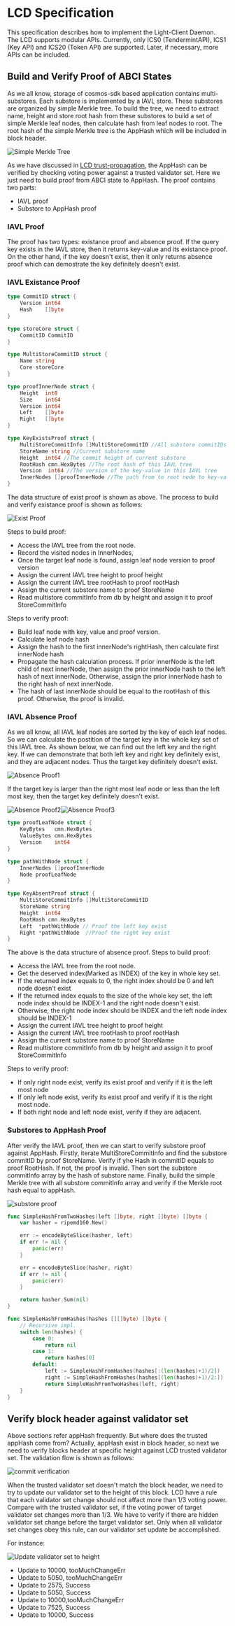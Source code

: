 # LCD Specification

This specification describes how to implement the Light-Client Daemon. The LCD supports modular APIs. Currently, only
ICS0 (TendermintAPI), ICS1 (Key API) and ICS20 (Token API) are supported. Later, if necessary, more
APIs can be included.

## Build and Verify Proof of ABCI States

As we all know,  storage of cosmos-sdk based application contains multi-substores. Each substore is
implemented by a IAVL store. These substores are organized by simple Merkle tree. To build the tree,
we need to extract name, height and store root hash from these substores to build a set of simple
Merkle leaf nodes, then calculate hash from leaf nodes to root. The root hash of the simple Merkle
tree is the AppHash which will be included in block header.

![Simple Merkle Tree](./pics/simpleMerkleTree.png)

As we have discussed in [LCD trust-propagation](https://github.com/irisnet/cosmos-sdk/tree/bianjie/lcd_spec/docs/spec/lcd#trust-propagation),
the AppHash can be verified by checking voting power against a trusted validator set. Here we just
need to build proof from ABCI state to AppHash. The proof contains two parts:

* IAVL proof
* Substore to AppHash proof

### IAVL Proof

The proof has two types: existance proof and absence proof. If the query key exists in the IAVL
store, then it returns key-value and its existance proof. On the other hand, if the key doesn't
exist, then it only returns absence proof which can demostrate the key definitely doesn't exist.

### IAVL Existance Proof

```go
type CommitID struct {
    Version int64
    Hash    []byte
}

type storeCore struct {
    CommitID CommitID
}

type MultiStoreCommitID struct {
    Name string
    Core storeCore
}

type proofInnerNode struct {
    Height  int8
    Size    int64
    Version int64
    Left    []byte
    Right   []byte
}

type KeyExistsProof struct {
    MultiStoreCommitInfo []MultiStoreCommitID //All substore commitIDs
    StoreName string //Current substore name
    Height  int64 //The commit height of current substore
    RootHash cmn.HexBytes //The root hash of this IAVL tree
    Version  int64 //The version of the key-value in this IAVL tree
    InnerNodes []proofInnerNode //The path from to root node to key-value leaf node
}
```

The data structure of exist proof is shown as above. The process to build and verify existance proof
is shown as follows:

![Exist Proof](./pics/existProof.png)

Steps to build proof:

* Access the IAVL tree from the root node.
* Record the visited nodes in InnerNodes,
* Once the target leaf node is found, assign leaf node version to proof version
* Assign the current IAVL tree height to proof height
* Assign the current IAVL tree rootHash to proof rootHash
* Assign the current substore name to proof StoreName
* Read multistore commitInfo from db by height and assign it to proof StoreCommitInfo

Steps to verify proof:

* Build leaf node with key, value and proof version.
* Calculate leaf node hash
* Assign the hash to the first innerNode's rightHash, then calculate first innerNode hash
* Propagate the hash calculation process. If prior innerNode is the left child of next innerNode, then assign the prior innerNode hash to the left hash of next innerNode. Otherwise, assign the prior innerNode hash to the right hash of next innerNode.
* The hash of last innerNode should be equal to the rootHash of this proof. Otherwise, the proof is invalid.

### IAVL Absence Proof

As we all know, all IAVL leaf nodes are sorted by the key of each leaf nodes. So we can calculate
the postition of the target key in the whole key set of this IAVL tree. As shown below, we can find
out the left key and the right key. If we can demonstrate that both left key and right key
definitely exist, and they are adjacent nodes. Thus the target key definitely doesn't exist.

![Absence Proof1](./pics/absence1.png)

If the target key is larger than the right most leaf node or less than the left most key, then the
target key definitely doesn't exist.

![Absence Proof2](./pics/absence2.png)![Absence Proof3](./pics/absence3.png)

```go
type proofLeafNode struct {
    KeyBytes   cmn.HexBytes
    ValueBytes cmn.HexBytes
    Version    int64
}

type pathWithNode struct {
    InnerNodes []proofInnerNode
    Node proofLeafNode
}

type KeyAbsentProof struct {
    MultiStoreCommitInfo []MultiStoreCommitID
    StoreName string
    Height  int64
    RootHash cmn.HexBytes
    Left  *pathWithNode // Proof the left key exist
    Right *pathWithNode  //Proof the right key exist
}
```

The above is the data structure of absence proof. Steps to build proof:

* Access the IAVL tree from the root node.
* Get the deserved index(Marked as INDEX) of the key in whole key set.
* If the returned index equals to 0, the right index should be 0 and left node doesn't exist
* If the returned index equals to the size of the whole key set, the left node index should be INDEX-1 and the right node doesn't exist.
* Otherwise, the right node index should be INDEX and the left node index should be INDEX-1
* Assign the current IAVL tree height to proof height
* Assign the current IAVL tree rootHash to proof rootHash
* Assign the current substore name to proof StoreName
* Read multistore commitInfo from db by height and assign it to proof StoreCommitInfo

Steps to verify proof:

* If only right node exist, verify its exist proof and verify if it is the left most node
* If only left node exist, verify its exist proof and verify if it is the right most node.
* If both right node and left node exist, verify if they are adjacent.

### Substores to AppHash Proof

After verify the IAVL proof, then we can start to verify substore proof against AppHash. Firstly,
iterate MultiStoreCommitInfo and find the substore commitID by proof StoreName. Verify if yhe Hash
in commitID equals to proof RootHash. If not, the proof is invalid. Then sort the substore
commitInfo array by the hash of substore name. Finally, build the simple Merkle tree with all
substore commitInfo array and verify if the Merkle root hash equal to appHash.

![substore proof](./pics/substoreProof.png)

```go
func SimpleHashFromTwoHashes(left []byte, right []byte) []byte {
    var hasher = ripemd160.New()

    err := encodeByteSlice(hasher, left)
    if err != nil {
        panic(err)
    }

    err = encodeByteSlice(hasher, right)
    if err != nil {
        panic(err)
    }

    return hasher.Sum(nil)
}

func SimpleHashFromHashes(hashes [][]byte) []byte {
    // Recursive impl.
    switch len(hashes) {
        case 0:
            return nil
        case 1:
            return hashes[0]
        default:
            left := SimpleHashFromHashes(hashes[:(len(hashes)+1)/2])
            right := SimpleHashFromHashes(hashes[(len(hashes)+1)/2:])
            return SimpleHashFromTwoHashes(left, right)
    }
}
```

## Verify block header against validator set

Above sections refer appHash frequently. But where does the trusted appHash come from? Actually,
appHash exist in block header, so next we need to verify blocks header at specific height against
LCD trusted validator set. The validation flow is shown as follows:

![commit verification](./pics/commitValidation.png)

When the trusted validator set doesn't match the block header, we need to try to update our
validator set to the height of this block. LCD have a rule that each validator set change should not
affact more than 1/3 voting power. Compare with the trusted validator set, if the voting power of
target validator set changes more than 1/3. We have to verify if there are hidden validator set
change before the target validator set. Only when all validator set changes obey this rule, can our
validator set update be accomplished.

For instance:

![Update validator set to height](./pics/updateValidatorToHeight.png)

* Update to 10000, tooMuchChangeErr
* Update to 5050,  tooMuchChangeErr
* Update to 2575, Success
* Update to 5050, Success
* Update to 10000,tooMuchChangeErr
* Update to 7525, Success
* Update to 10000, Success
